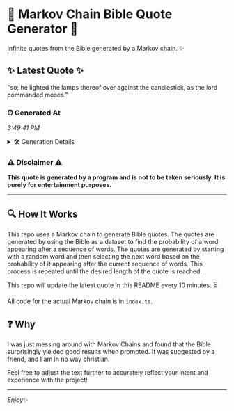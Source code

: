 # 📖 Markov Chain Bible Quote Generator 📖

Infinite quotes from the Bible generated by a Markov chain. ✨

## ✨ Latest Quote ✨
"so; he lighted the lamps thereof over against the candlestick, as the lord commanded moses."

### ⏰ Generated At
*3:49:41 PM*

<details>
    <summary>🛠️ Generation Details</summary>
    <p>
        <strong>🌱 Seed:</strong> so;<br>
        <strong>🔄 Iterations:</strong> 14<br>
        <strong>📜 Context History:</strong><br>[ so; ]: he<br>[ so;, he ]: lighted<br>[ so;, he, lighted ]: the<br>[ so;, he, lighted, the ]: lamps<br>[ so;, he, lighted, the, lamps ]: thereof<br>[ so;, he, lighted, the, lamps, thereof ]: over<br>[ he, lighted, the, lamps, thereof, over ]: against<br>[ lighted, the, lamps, thereof, over, against ]: the<br>[ the, lamps, thereof, over, against, the ]: candlestick,<br>[ lamps, thereof, over, against, the, candlestick, ]: as<br>[ thereof, over, against, the, candlestick,, as ]: the<br>[ over, against, the, candlestick,, as, the ]: lord<br>[ against, the, candlestick,, as, the, lord ]: commanded<br>[ the, candlestick,, as, the, lord, commanded ]: moses.<br>
    </p>
</details>

### ⚠️ Disclaimer ⚠️
**This quote is generated by a program and is not to be taken seriously. It is purely for entertainment purposes.**

---

## 🔍 How It Works

This repo uses a Markov chain to generate Bible quotes. The quotes are generated by using the Bible as a dataset to find the probability of a word appearing after a sequence of words. The quotes are generated by starting with a random word and then selecting the next word based on the probability of it appearing after the current sequence of words. This process is repeated until the desired length of the quote is reached.

This repo will update the latest quote in this README every 10 minutes. ⏳

All code for the actual Markov chain is in `index.ts`.

## ❓ Why

I was just messing around with Markov Chains and found that the Bible surprisingly yielded good results when prompted. 
It was suggested by a friend, and I am in no way christian.

Feel free to adjust the text further to accurately reflect your intent and experience with the project!

---

*Enjoy*✨
